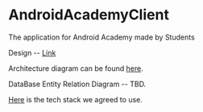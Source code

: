 # AndroidAcademyClient
The application for Android Academy made by Students

Design -- [Link](https://www.figma.com/file/qoC9xPS1X7GU9VcGK8SSpA/Main?node-id=0%3A1)

Architecture diagram can be found [here](https://drive.google.com/file/d/1EgUr_bFkBrK0Cazm2GhbnaT5Y7i9nBkp).      

DataBase Entity Relation Diagram -- TBD.       

[Here](https://github.com/mik629/AndroidAcademyClient/wiki/Tech-stack) is the tech stack we agreed to use.      
